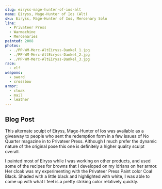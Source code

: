 ```yaml
---
slug: eiryss-mage-hunter-of-ios-alt
name: Eiryss, Mage-Hunter of Ios (Alt)
sku: Eiryss, Mage-Hunter of Ios, Mercenary Solo
line:
  - Privateer Press
  - Warmachine
  - Mercenaries
painted: 2008
photos:
  - ./PP-WM-Merc-AltEiryss-Dankel_1.jpg
  - ./PP-WM-Merc-AltEiryss-Dankel_2.jpg
  - ./PP-WM-Merc-AltEiryss-Dankel_3.jpg
race:
  - elf
weapons:
  - sword
  - crossbow
armor:
  - cloak
  - mail
  - leather
---
```


## Blog Post

This alternate sculpt of Eiryss, Mage-Hunter of Ios was available as a giveaway to people who sent the redemption form in a few issues of No Quarter magazine in to Privateer Press. Although I much prefer the dynamic nature of the original pose this one is definitely a higher quality sculpt overall.

I painted most of Eiryss while I was working on other products, and used some of the recipes for browns that I developed on my Idrians on her armor. Her cloak was my experimenting with the Privateer Press Paint color Coal Black. Shaded with a little black and highlighted with white, I was able to come up with what I feel is a pretty striking color relatively quickly.
